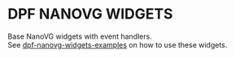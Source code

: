 # DPF NANOVG WIDGETS

Base NanoVG widgets with event handlers.  
See [dpf-nanovg-widgets-examples](https://github.com/clearly-broken-software/dpf-nanovg-widgets-examples) on how to use these widgets.

